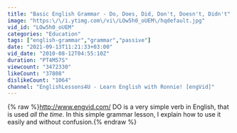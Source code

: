 ```yaml
---
title: "Basic English Grammar - Do, Does, Did, Don't, Doesn't, Didn't"
image: "https:\/\/i.ytimg.com\/vi\/LOw5h0_oUEM\/hqdefault.jpg"
vid_id: "LOw5h0_oUEM"
categories: "Education"
tags: ["english-grammar","grammar","passive"]
date: "2021-09-13T11:21:33+03:00"
vid_date: "2010-08-12T04:55:10Z"
duration: "PT4M57S"
viewcount: "3472330"
likeCount: "37808"
dislikeCount: "1064"
channel: "EnglishLessons4U - Learn English with Ronnie! [engVid]"
---
```

{% raw %}<a rel="nofollow" target="blank" href="http://www.engvid.com/">http://www.engvid.com/</a> DO is a very simple verb in English, that is used *all the time*. In this simple grammar lesson, I explain how to use it easily and without confusion.{% endraw %}
